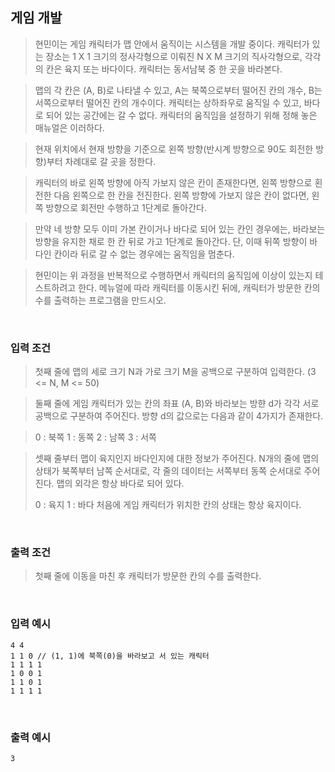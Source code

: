 ## 게임 개발

> 현민이는 게임 캐릭터가 맵 안에서 움직이는 시스템을 개발 중이다. 캐릭터가 있는 장소는 1 X 1 크기의 정사각형으로 이뤄진 N X M 크기의 직사각형으로, 각각의 칸은 육지 또는 바다이다. 캐릭터는 동서남북 중 한 곳을 바라본다.

> 맵의 각 칸은 (A, B)로 나타낼 수 있고, A는 북쪽으로부터 떨어진 칸의 개수, B는 서쪽으로부터 떨어진 칸의 개수이다. 캐릭터는 상하좌우로 움직일 수 있고, 바다로 되어 있는 공간에는 갈 수 없다. 캐릭터의 움직임을 설정하기 위해 정해 놓은 매뉴얼은 이러하다.

> 현재 위치에서 현재 방향을 기준으로 왼쪽 방향(반시계 방향으로 90도 회전한 방향)부터 차례대로 갈 곳을 정한다.

> 캐릭터의 바로 왼쪽 방향에 아직 가보지 않은 칸이 존재한다면, 왼쪽 방향으로 횐전한 다음 왼쪽으로 한 칸을 전진한다. 왼쪽 방향에 가보지 않은 칸이 없다면, 왼쪽 방향으로 회전만 수행하고 1단계로 돌아간다.

> 만약 네 방향 모두 이미 가본 칸이거나 바다로 되어 있는 칸인 경우에는, 바라보는 방향을 유지한 채로 한 칸 뒤로 가고 1단계로 돌아간다. 단, 이때 뒤쪽 방향이 바다인 칸이라 뒤로 갈 수 없는 경우에는 움직임을 멈춘다.

> 현민이는 위 과정을 반복적으로 수행하면서 캐릭터의 움직임에 이상이 있는지 테스트하려고 한다. 메뉴얼에 따라 캐릭터를 이동시킨 뒤에, 캐릭터가 방문한 칸의 수를 출력하는 프로그램을 만드시오.

<br>

### 입력 조건

> 첫째 줄에 맵의 세로 크기 N과 가로 크기 M을 공백으로 구분하여 입력한다. (3 <= N, M <= 50)

> 둘째 줄에 게임 캐릭터가 있는 칸의 좌표 (A, B)와 바라보는 방햔 d가 각각 서로 공백으로 구분하여 주어진다. 방향 d의 값으로는 다음과 같이 4가지가 존재한다.

> 0 : 북쪽
> 1 : 동쪽
> 2 : 남쪽
> 3 : 서쪽

> 셋째 줄부터 맵이 육지인지 바다인지에 대한 정보가 주어진다. N개의 줄에 맵의 상태가 북쪽부터 남쪽 순서대로, 각 줄의 데이터는 서쪽부터 동쪽 순서대로 주어진다. 맵의 외각은 항상 바다로 되어 있다.
>
> 0 : 육지
> 1 : 바다
> 처음에 게임 캐릭터가 위치한 칸의 상태는 항상 육지이다.

<br>

### 출력 조건

> 첫째 줄에 이동을 마친 후 캐릭터가 방문한 칸의 수를 출력한다.

<br>

### 입력 예시

```
4 4
1 1 0 // (1, 1)에 북쪽(0)을 바라보고 서 있는 캐릭터
1 1 1 1
1 0 0 1
1 1 0 1
1 1 1 1
```

<br>

### 출력 예시

```
3
```
